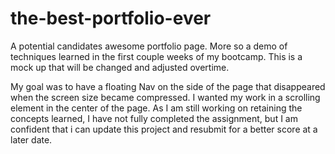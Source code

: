 # the-best-portfolio-ever

A potential candidates awesome portfolio page.
More so a demo of techniques learned
in the first couple weeks of my bootcamp.
This is a mock up that will be changed and adjusted overtime.

My goal was to have a floating Nav on the side of the page that
disappeared when the screen size became compressed.
I wanted my work in a scrolling element in the center of the page.
As I am still working on retaining the concepts learned,
I have not fully completed the assignment,
but I am confident that i can update this project and resubmit for a better score at a later date.
